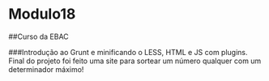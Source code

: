 ﻿# Modulo18
 
##Curso da EBAC 

###Introdução ao Grunt e minificando o LESS, HTML e JS com plugins. Final do projeto foi feito uma site para sortear um número qualquer com um determinador máximo!
